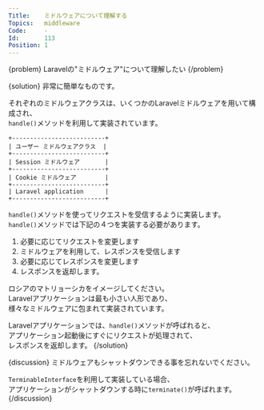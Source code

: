 ```yaml
---
Title:    ミドルウェアについて理解する
Topics:   middleware
Code:     -
Id:       113
Position: 1
---
```


{problem}
Laravelの"ミドルウェア"について理解したい
{/problem}

{solution}
非常に簡単なものです。

それぞれのミドルウェアクラスは、いくつかのLaravelミドルウェアを用いて構成され、  
`handle()`メソッドを利用して実装されています。

```
+--------------------------+
| ユーザー ミドルウェアクラス  |
+--------------------------+
| Session ミドルウェア       |
+--------------------------+
| Cookie ミドルウェア        |
+--------------------------+
| Laravel application      |
+--------------------------+
```

`handle()`メソッドを使ってリクエストを受信するように実装します。  
`handle()`メソッドでは下記の４つを実装する必要があります。

1. 必要に応じてリクエストを変更します
2. ミドルウェアを利用して、レスポンスを受信します
3. 必要に応じてレスポンスを変更します
4. レスポンスを返却します。

ロシアのマトリョーシカをイメージしてください。  
Laravelアプリケーションは最も小さい人形であり、  
様々なミドルウェアに包まれて実装されています。

Laravelアプリケーションでは、`handle()`メソッドが呼ばれると、  
アプリケーション起動後にすぐにリクエストが処理されて、  
レスポンスを返却します。
{/solution}

{discussion}
ミドルウェアもシャットダウンできる事を忘れないでください。

`TerminableInterface`を利用して実装している場合、  
アプリケーションがシャットダウンする時に`terminate()`が呼ばれます。
{/discussion}
